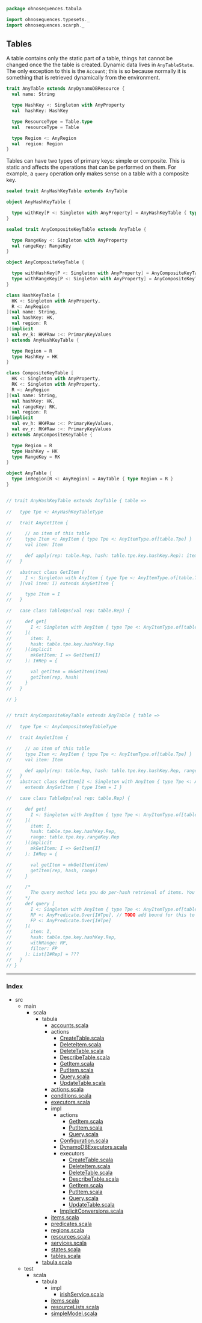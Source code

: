 
```scala
package ohnosequences.tabula

import ohnosequences.typesets._
import ohnosequences.scarph._
```


## Tables

A table contains only the static part of a table, things hat cannot be changed once the the table is created. Dynamic data lives in `AnyTableState`. The only exception to this is the `Account`; this is so because normally it is something that is retrieved dynamically from the environment.


```scala
trait AnyTable extends AnyDynamoDBResource {
  val name: String

  type HashKey <: Singleton with AnyProperty
  val  hashKey: HashKey

  type ResourceType = Table.type
  val  resourceType = Table

  type Region <: AnyRegion
  val  region: Region
}
```


Tables can have two types of primary keys: simple or composite. This is static and affects the operations that can be performed on them. For example, a `query` operation only makes sense on a table with a composite key.


```scala
sealed trait AnyHashKeyTable extends AnyTable 

object AnyHashKeyTable {

  type withKey[P <: Singleton with AnyProperty] = AnyHashKeyTable { type HashKey = P }
}

sealed trait AnyCompositeKeyTable extends AnyTable { 

  type RangeKey <: Singleton with AnyProperty
  val rangeKey: RangeKey
}

object AnyCompositeKeyTable {

  type withHashKey[P <: Singleton with AnyProperty] = AnyCompositeKeyTable { type HashKey = P }
  type withRangeKey[P <: Singleton with AnyProperty] = AnyCompositeKeyTable { type RangeKey = P }
}

class HashKeyTable [
  HK <: Singleton with AnyProperty,
  R <: AnyRegion
](val name: String,
  val hashKey: HK,
  val region: R
)(implicit
  val ev_k: HK#Raw :<: PrimaryKeyValues
) extends AnyHashKeyTable {

  type Region = R
  type HashKey = HK
}

class CompositeKeyTable [
  HK <: Singleton with AnyProperty,
  RK <: Singleton with AnyProperty,
  R <: AnyRegion
](val name: String,
  val hashKey: HK,
  val rangeKey: RK,
  val region: R
)(implicit
  val ev_h: HK#Raw :<: PrimaryKeyValues,
  val ev_r: RK#Raw :<: PrimaryKeyValues
) extends AnyCompositeKeyTable {

  type Region = R
  type HashKey = HK
  type RangeKey = RK
}

object AnyTable {
  type inRegion[R <: AnyRegion] = AnyTable { type Region = R }
}


// trait AnyHashKeyTable extends AnyTable { table =>
  
//   type Tpe <: AnyHashKeyTableType

//   trait AnyGetItem {

//     // an item of this table
//     type Item <: AnyItem { type Tpe <: AnyItemType.of[table.Tpe] }
//     val item: Item

//     def apply(rep: table.Rep, hash: table.tpe.key.hashKey.Rep): item.Rep
//   }

//   abstract class GetItem [
//     I <: Singleton with AnyItem { type Tpe <: AnyItemType.of[table.Tpe] }
//   ](val item: I) extends AnyGetItem { 

//     type Item = I
//   }

//   case class TableOps(val rep: table.Rep) {

//     def get[
//       I <: Singleton with AnyItem { type Tpe <: AnyItemType.of[table.Tpe] }
//     ](
//       item: I,
//       hash: table.tpe.key.hashKey.Rep
//     )(implicit
//       mkGetItem: I => GetItem[I]
//     ): I#Rep = {

//       val getItem = mkGetItem(item)
//       getItem(rep, hash)
//     }
//   }

// }


// trait AnyCompositeKeyTable extends AnyTable { table =>
  
//   type Tpe <: AnyCompositeKeyTableType

//   trait AnyGetItem {

//     // an item of this table
//     type Item <: AnyItem { type Tpe <: AnyItemType.of[table.Tpe] }
//     val item: Item

//     def apply(rep: table.Rep, hash: table.tpe.key.hashKey.Rep, range: table.tpe.key.rangeKey.Rep): item.Rep
//   }
//   abstract class GetItem[I <: Singleton with AnyItem { type Tpe <: AnyItemType.of[table.Tpe] }](val item: I) 
//     extends AnyGetItem { type Item = I }

//   case class TableOps(val rep: table.Rep) {

//     def get[
//       I <: Singleton with AnyItem { type Tpe <: AnyItemType.of[table.Tpe] }
//     ](
//       item: I,
//       hash: table.tpe.key.hashKey.Rep,
//       range: table.tpe.key.rangeKey.Rep
//     )(implicit
//       mkGetItem: I => GetItem[I]
//     ): I#Rep = {

//       val getItem = mkGetItem(item)
//       getItem(rep, hash, range)
//     }

//     /*
//       The query method lets you do per-hash retrieval of items. You fix a value of the hash key and then pass on a predicate over the range key (which could be empty). 
//     */
//     def query [
//       I <: Singleton with AnyItem { type Tpe <: AnyItemType.of[table.Tpe] },
//       RP <: AnyPredicate.Over[I#Tpe], // TODO add bound for this to be only on the range key
//       FP <: AnyPredicate.Over[I#Tpe]
//     ](
//       item: I,
//       hash: table.tpe.key.hashKey.Rep,
//       withRange: RP,
//       filter: FP
//     ): List[I#Rep] = ???
//   }
// }

```


------

### Index

+ src
  + main
    + scala
      + tabula
        + [accounts.scala][main/scala/tabula/accounts.scala]
        + actions
          + [CreateTable.scala][main/scala/tabula/actions/CreateTable.scala]
          + [DeleteItem.scala][main/scala/tabula/actions/DeleteItem.scala]
          + [DeleteTable.scala][main/scala/tabula/actions/DeleteTable.scala]
          + [DescribeTable.scala][main/scala/tabula/actions/DescribeTable.scala]
          + [GetItem.scala][main/scala/tabula/actions/GetItem.scala]
          + [PutItem.scala][main/scala/tabula/actions/PutItem.scala]
          + [Query.scala][main/scala/tabula/actions/Query.scala]
          + [UpdateTable.scala][main/scala/tabula/actions/UpdateTable.scala]
        + [actions.scala][main/scala/tabula/actions.scala]
        + [conditions.scala][main/scala/tabula/conditions.scala]
        + [executors.scala][main/scala/tabula/executors.scala]
        + impl
          + actions
            + [GetItem.scala][main/scala/tabula/impl/actions/GetItem.scala]
            + [PutItem.scala][main/scala/tabula/impl/actions/PutItem.scala]
            + [Query.scala][main/scala/tabula/impl/actions/Query.scala]
          + [Configuration.scala][main/scala/tabula/impl/Configuration.scala]
          + [DynamoDBExecutors.scala][main/scala/tabula/impl/DynamoDBExecutors.scala]
          + executors
            + [CreateTable.scala][main/scala/tabula/impl/executors/CreateTable.scala]
            + [DeleteItem.scala][main/scala/tabula/impl/executors/DeleteItem.scala]
            + [DeleteTable.scala][main/scala/tabula/impl/executors/DeleteTable.scala]
            + [DescribeTable.scala][main/scala/tabula/impl/executors/DescribeTable.scala]
            + [GetItem.scala][main/scala/tabula/impl/executors/GetItem.scala]
            + [PutItem.scala][main/scala/tabula/impl/executors/PutItem.scala]
            + [Query.scala][main/scala/tabula/impl/executors/Query.scala]
            + [UpdateTable.scala][main/scala/tabula/impl/executors/UpdateTable.scala]
          + [ImplicitConversions.scala][main/scala/tabula/impl/ImplicitConversions.scala]
        + [items.scala][main/scala/tabula/items.scala]
        + [predicates.scala][main/scala/tabula/predicates.scala]
        + [regions.scala][main/scala/tabula/regions.scala]
        + [resources.scala][main/scala/tabula/resources.scala]
        + [services.scala][main/scala/tabula/services.scala]
        + [states.scala][main/scala/tabula/states.scala]
        + [tables.scala][main/scala/tabula/tables.scala]
      + [tabula.scala][main/scala/tabula.scala]
  + test
    + scala
      + tabula
        + impl
          + [irishService.scala][test/scala/tabula/impl/irishService.scala]
        + [items.scala][test/scala/tabula/items.scala]
        + [resourceLists.scala][test/scala/tabula/resourceLists.scala]
        + [simpleModel.scala][test/scala/tabula/simpleModel.scala]

[main/scala/tabula/accounts.scala]: accounts.scala.md
[main/scala/tabula/actions/CreateTable.scala]: actions/CreateTable.scala.md
[main/scala/tabula/actions/DeleteItem.scala]: actions/DeleteItem.scala.md
[main/scala/tabula/actions/DeleteTable.scala]: actions/DeleteTable.scala.md
[main/scala/tabula/actions/DescribeTable.scala]: actions/DescribeTable.scala.md
[main/scala/tabula/actions/GetItem.scala]: actions/GetItem.scala.md
[main/scala/tabula/actions/PutItem.scala]: actions/PutItem.scala.md
[main/scala/tabula/actions/Query.scala]: actions/Query.scala.md
[main/scala/tabula/actions/UpdateTable.scala]: actions/UpdateTable.scala.md
[main/scala/tabula/actions.scala]: actions.scala.md
[main/scala/tabula/conditions.scala]: conditions.scala.md
[main/scala/tabula/executors.scala]: executors.scala.md
[main/scala/tabula/impl/actions/GetItem.scala]: impl/actions/GetItem.scala.md
[main/scala/tabula/impl/actions/PutItem.scala]: impl/actions/PutItem.scala.md
[main/scala/tabula/impl/actions/Query.scala]: impl/actions/Query.scala.md
[main/scala/tabula/impl/Configuration.scala]: impl/Configuration.scala.md
[main/scala/tabula/impl/DynamoDBExecutors.scala]: impl/DynamoDBExecutors.scala.md
[main/scala/tabula/impl/executors/CreateTable.scala]: impl/executors/CreateTable.scala.md
[main/scala/tabula/impl/executors/DeleteItem.scala]: impl/executors/DeleteItem.scala.md
[main/scala/tabula/impl/executors/DeleteTable.scala]: impl/executors/DeleteTable.scala.md
[main/scala/tabula/impl/executors/DescribeTable.scala]: impl/executors/DescribeTable.scala.md
[main/scala/tabula/impl/executors/GetItem.scala]: impl/executors/GetItem.scala.md
[main/scala/tabula/impl/executors/PutItem.scala]: impl/executors/PutItem.scala.md
[main/scala/tabula/impl/executors/Query.scala]: impl/executors/Query.scala.md
[main/scala/tabula/impl/executors/UpdateTable.scala]: impl/executors/UpdateTable.scala.md
[main/scala/tabula/impl/ImplicitConversions.scala]: impl/ImplicitConversions.scala.md
[main/scala/tabula/items.scala]: items.scala.md
[main/scala/tabula/predicates.scala]: predicates.scala.md
[main/scala/tabula/regions.scala]: regions.scala.md
[main/scala/tabula/resources.scala]: resources.scala.md
[main/scala/tabula/services.scala]: services.scala.md
[main/scala/tabula/states.scala]: states.scala.md
[main/scala/tabula/tables.scala]: tables.scala.md
[main/scala/tabula.scala]: ../tabula.scala.md
[test/scala/tabula/impl/irishService.scala]: ../../../test/scala/tabula/impl/irishService.scala.md
[test/scala/tabula/items.scala]: ../../../test/scala/tabula/items.scala.md
[test/scala/tabula/resourceLists.scala]: ../../../test/scala/tabula/resourceLists.scala.md
[test/scala/tabula/simpleModel.scala]: ../../../test/scala/tabula/simpleModel.scala.md